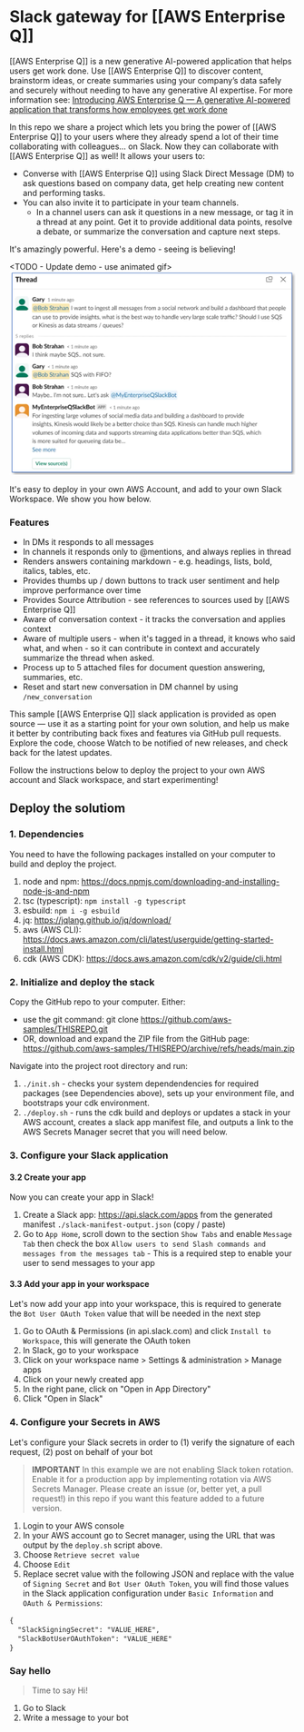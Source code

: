 # Slack gateway for [[AWS Enterprise Q]]

[[AWS Enterprise Q]] is a new generative AI-powered application that helps users get work done. Use [[AWS Enterprise Q]] to discover content, brainstorm ideas, or create summaries using your company’s data safely and securely without needing to have any generative AI expertise. For more information see: [Introducing AWS Enterprise Q — A generative AI-powered application that transforms how employees get work done](TBD)

In this repo we share a project which lets you bring the power of [[AWS Enterprise Q]] to your users where they already spend a lot of their time collaborating with colleagues... on Slack. Now they can collaborate with [[AWS Enterprise Q]] as well! It allows your users to:
- Converse with [[AWS Enterprise Q]] using Slack Direct Message (DM) to ask questions based on company data, get help creating new content and performing tasks. 
- You can also invite it to participate in your team channels. 
  - In a channel users can ask it questions in a new message, or tag it in a thread at any point. Get it to provide additional data points, resolve a debate, or summarize the conversation and capture next steps. 

It's amazingly powerful. Here's a demo - seeing is believing!
 
<TODO - Update demo - use animated gif>  
![Slack Demo](./images/thread-demo.png)

It's easy to deploy in your own AWS Account, and add to your own Slack Workspace. We show you how below.

### Features
- In DMs it responds to all messages
- In channels it responds only to @mentions, and always replies in thread
- Renders answers containing markdown - e.g. headings, lists, bold, italics, tables, etc. 
- Provides thumbs up / down buttons to track user sentiment and help improve performance over time
- Provides Source Attribution - see references to sources used by [[AWS Enterprise Q]]
- Aware of conversation context - it tracks the conversation and applies context
- Aware of multiple users - when it's tagged in a thread, it knows who said what, and when - so it can contribute in context and accurately summarize the thread when asked.  
- Process up to 5 attached files for document question answering, summaries, etc.
- Reset and start new conversation in DM channel by using `/new_conversation`

This sample [[AWS Enterprise Q]] slack application is provided as open source — use it as a starting point for your own solution, and help us make it better by contributing back fixes and features via GitHub pull requests. Explore the code, choose Watch to be notified of new releases, and check back for the latest  updates.

Follow the instructions below to deploy the project to your own AWS account and Slack workspace, and start experimenting!

## Deploy the solutiom

### 1. Dependencies

You need to have the following packages installed on your computer to build and deploy the project.

1. node and npm: https://docs.npmjs.com/downloading-and-installing-node-js-and-npm 
1. tsc (typescript): `npm install -g typescript`
2. esbuild: `npm i -g esbuild`
3. jq: https://jqlang.github.io/jq/download/
4. aws (AWS CLI): https://docs.aws.amazon.com/cli/latest/userguide/getting-started-install.html 
3. cdk (AWS CDK): https://docs.aws.amazon.com/cdk/v2/guide/cli.html

### 2. Initialize and deploy the stack

Copy the GitHub repo to your computer. Either:
- use the git command: git clone https://github.com/aws-samples/THISREPO.git
- OR, download and expand the ZIP file from the GitHub page: https://github.com/aws-samples/THISREPO/archive/refs/heads/main.zip

Navigate into the project root directory and run:

1. `./init.sh` - checks your system dependendencies for required packages (see Dependencies above), sets up your environment file, and bootstraps your cdk environment. 
2. `./deploy.sh` - runs the cdk build and deploys or updates a stack in your AWS account, creates a slack app manifest file, and outputs a link to the AWS Secrets Manager secret that you will need below.


### 3. Configure your Slack application

#### 3.2 Create your app

Now you can create your app in Slack!

1. Create a Slack app: https://api.slack.com/apps from the generated manifest `./slack-manifest-output.json` (copy / paste)
2. Go to `App Home`, scroll down to the section `Show Tabs` and enable `Message Tab` then check the box `Allow users to send Slash commands and messages from the messages tab` - This is a required step to enable your user to send messages to your app

#### 3.3 Add your app in your workspace

Let's now add your app into your workspace, this is required to generate the `Bot User OAuth Token` value that will be needed in the next step

1. Go to OAuth & Permissions (in api.slack.com) and click `Install to Workspace`, this will generate the OAuth token
2. In Slack, go to your workspace
2. Click on your workspace name > Settings & administration > Manage apps
3. Click on your newly created app
4. In the right pane, click on "Open in App Directory"
5. Click "Open in Slack"

### 4. Configure your Secrets in AWS

Let's configure your Slack secrets in order to (1) verify the signature of each request, (2) post on behalf of your bot

> **IMPORTANT**
> In this example we are not enabling Slack token rotation. Enable it for a production app by implementing
> rotation via AWS Secrets Manager. 
> Please create an issue (or, better yet, a pull request!) in this repo if you want this feature added to a future version.

1. Login to your AWS console
2. In your AWS account go to Secret manager, using the URL that was output by the `deploy.sh` script above. 
3. Choose `Retrieve secret value`
4. Choose `Edit`
5. Replace secret value with the following JSON and replace with the value of `Signing Secret` and `Bot User OAuth Token`, you will find those values in the Slack application configuration under `Basic Information` and `OAuth & Permissions`:
```
{
  "SlackSigningSecret": "VALUE_HERE",
  "SlackBotUserOAuthToken": "VALUE_HERE"
}
 ```

### Say hello
> Time to say Hi!

1. Go to Slack
2. Write a message to your bot
